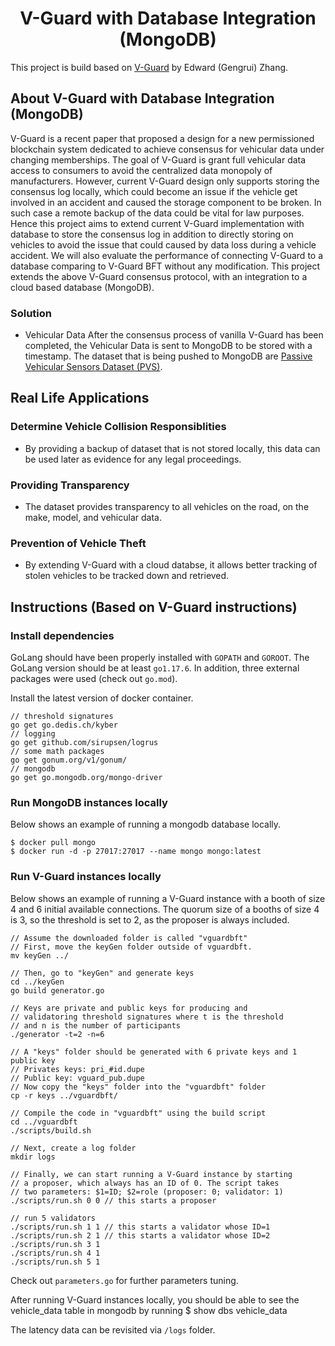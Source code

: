<h1 align="center"> V-Guard with Database Integration (MongoDB) </h1>

This project is build based on [V-Guard](https://github.com/vguardbc/vguardbft) by Edward (Gengrui) Zhang.

## About V-Guard with Database Integration (MongoDB) 

V-Guard is a recent paper that proposed a design for a new permissioned blockchain system dedicated to achieve consensus for vehicular data under changing memberships. The goal of V-Guard is grant full vehicular data access to consumers to avoid the centralized data monopoly of manufacturers. However, current V-Guard design only supports storing the consensus log locally, which could become an issue if the vehicle get involved in an accident and caused the storage component to be broken. In such case a remote backup of the data could be vital for law purposes. Hence this project aims to extend current V-Guard implementation with database to store the consensus log in addition to directly storing on vehicles to avoid the issue that could caused by data loss during a vehicle accident. We will also evaluate the performance of connecting V-Guard to a database comparing to V-Guard BFT without any modification.
This project extends the above V-Guard consensus protocol, with an integration to a cloud based database (MongoDB). 

### Solution
- Vehicular Data
After the consensus process of vanilla V-Guard has been completed, the Vehicular Data is sent to MongoDB to be stored with a timestamp. The dataset that is being pushed to MongoDB are [Passive Vehicular Sensors Dataset (PVS)](https://www.kaggle.com/datasets/jefmenegazzo/pvs-passive-vehicular-sensors-datasets?resource=download).

## Real Life Applications
### Determine Vehicle Collision Responsiblities
- By providing a backup of dataset that is not stored locally, this data can be used later as evidence for any legal proceedings.

### Providing Transparency
- The dataset provides transparency to all vehicles on the road, on the make, model, and vehicular data.

### Prevention of Vehicle Theft
- By extending V-Guard with a cloud databse, it allows better tracking of stolen vehicles to be tracked down and retrieved.


## Instructions (Based on V-Guard instructions)
### Install dependencies
GoLang should have been properly installed with `GOPATH` and `GOROOT`. The GoLang version should be at least `go1.17.6`. In addition, three external packages were used (check out `go.mod`).

Install the latest version of docker container.

    // threshold signatures
    go get go.dedis.ch/kyber
    // logging
    go get github.com/sirupsen/logrus
    // some math packages
    go get gonum.org/v1/gonum/
    // mongodb
    go get go.mongodb.org/mongo-driver

### Run MongoDB instances locally
Below shows an example of running a mongodb database locally. 

    $ docker pull mongo
    $ docker run -d -p 27017:27017 --name mongo mongo:latest

### Run V-Guard instances locally
Below shows an example of running a V-Guard instance with a booth of size 4 and 6 initial available connections. The quorum size of a booths of size 4 is 3, so the threshold is set to 2, as the proposer is always included.
    
    // Assume the downloaded folder is called "vguardbft"
    // First, move the keyGen folder outside of vguardbft.
    mv keyGen ../
    
    // Then, go to "keyGen" and generate keys
    cd ../keyGen
    go build generator.go
    
    // Keys are private and public keys for producing and 
    // validatoring threshold signatures where t is the threshold
    // and n is the number of participants
    ./generator -t=2 -n=6
    
    // A "keys" folder should be generated with 6 private keys and 1 public key
    // Privates keys: pri_#id.dupe
    // Public key: vguard_pub.dupe
    // Now copy the "keys" folder into the "vguardbft" folder
    cp -r keys ../vguardbft/
    
    // Compile the code in "vguardbft" using the build script
    cd ../vguardbft
    ./scripts/build.sh

    // Next, create a log folder
    mkdir logs
    
    // Finally, we can start running a V-Guard instance by starting
    // a proposer, which always has an ID of 0. The script takes 
    // two parameters: $1=ID; $2=role (proposer: 0; validator: 1)
    ./scripts/run.sh 0 0 // this starts a proposer

    // run 5 validators
    ./scripts/run.sh 1 1 // this starts a validator whose ID=1
    ./scripts/run.sh 2 1 // this starts a validator whose ID=2
    ./scripts/run.sh 3 1
    ./scripts/run.sh 4 1
    ./scripts/run.sh 5 1


Check out `parameters.go` for further parameters tuning.

After running V-Guard instances locally, you should be able to see the vehicle_data table in mongodb by running
    $ show dbs
      vehicle_data

The latency data can be revisited via `/logs` folder.
